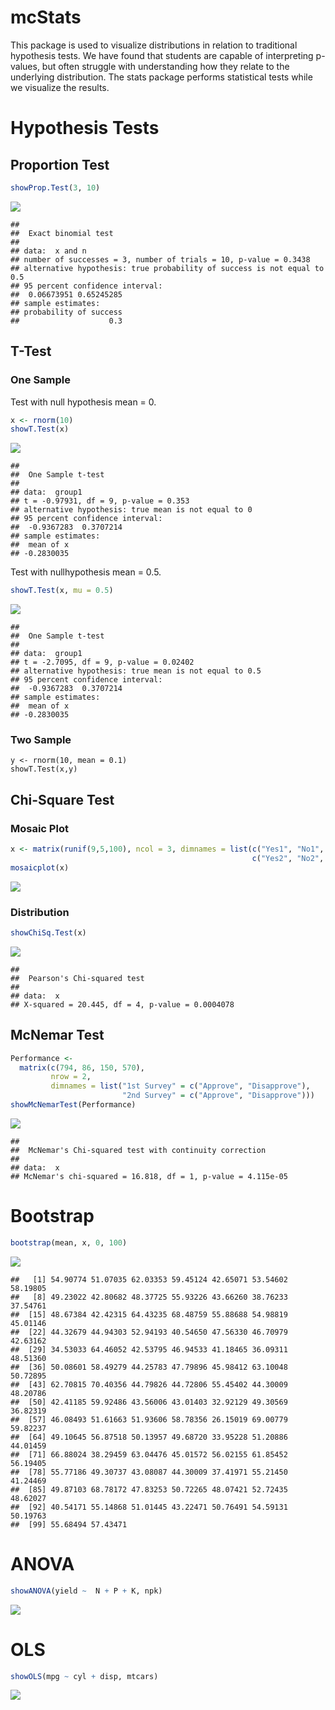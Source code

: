 mcStats
================

This package is used to visualize distributions in relation to traditional hypothesis tests. We have found that students are capable of interpreting p-values, but often struggle with understanding how they relate to the underlying distribution. The stats package performs statistical tests while we visualize the results.

Hypothesis Tests
================

Proportion Test
---------------

``` r
showProp.Test(3, 10)
```

![](man/figures/unnamed-chunk-2-1.png)

    ## 
    ##  Exact binomial test
    ## 
    ## data:  x and n
    ## number of successes = 3, number of trials = 10, p-value = 0.3438
    ## alternative hypothesis: true probability of success is not equal to 0.5
    ## 95 percent confidence interval:
    ##  0.06673951 0.65245285
    ## sample estimates:
    ## probability of success 
    ##                    0.3

T-Test
------

### One Sample

Test with null hypothesis mean = 0.

``` r
x <- rnorm(10)
showT.Test(x)
```

![](man/figures/unnamed-chunk-3-1.png)

    ## 
    ##  One Sample t-test
    ## 
    ## data:  group1
    ## t = -0.97931, df = 9, p-value = 0.353
    ## alternative hypothesis: true mean is not equal to 0
    ## 95 percent confidence interval:
    ##  -0.9367283  0.3707214
    ## sample estimates:
    ##  mean of x 
    ## -0.2830035

Test with nullhypothesis mean = 0.5.

``` r
showT.Test(x, mu = 0.5)
```

![](man/figures/unnamed-chunk-4-1.png)

    ## 
    ##  One Sample t-test
    ## 
    ## data:  group1
    ## t = -2.7095, df = 9, p-value = 0.02402
    ## alternative hypothesis: true mean is not equal to 0.5
    ## 95 percent confidence interval:
    ##  -0.9367283  0.3707214
    ## sample estimates:
    ##  mean of x 
    ## -0.2830035

### Two Sample

    y <- rnorm(10, mean = 0.1)
    showT.Test(x,y)

Chi-Square Test
---------------

### Mosaic Plot

``` r
x <- matrix(runif(9,5,100), ncol = 3, dimnames = list(c("Yes1", "No1", "Maybe 1"),
                                                      c("Yes2", "No2", "Maybe 2")))
mosaicplot(x)
```

![](man/figures/unnamed-chunk-5-1.png)

### Distribution

``` r
showChiSq.Test(x)
```

![](man/figures/unnamed-chunk-6-1.png)

    ## 
    ##  Pearson's Chi-squared test
    ## 
    ## data:  x
    ## X-squared = 20.445, df = 4, p-value = 0.0004078

McNemar Test
------------

``` r
Performance <-
  matrix(c(794, 86, 150, 570),
         nrow = 2,
         dimnames = list("1st Survey" = c("Approve", "Disapprove"),
                         "2nd Survey" = c("Approve", "Disapprove")))
showMcNemarTest(Performance)
```

![](man/figures/unnamed-chunk-7-1.png)

    ## 
    ##  McNemar's Chi-squared test with continuity correction
    ## 
    ## data:  x
    ## McNemar's chi-squared = 16.818, df = 1, p-value = 4.115e-05

Bootstrap
=========

``` r
bootstrap(mean, x, 0, 100)
```

![](man/figures/unnamed-chunk-8-1.png)

    ##   [1] 54.90774 51.07035 62.03353 59.45124 42.65071 53.54602 58.19805
    ##   [8] 49.23022 42.80682 48.37725 55.93226 43.66260 38.76233 37.54761
    ##  [15] 48.67384 42.42315 64.43235 68.48759 55.88688 54.98819 45.01146
    ##  [22] 44.32679 44.94303 52.94193 40.54650 47.56330 46.70979 42.63162
    ##  [29] 34.53033 64.46052 42.53795 46.94533 41.18465 36.09311 48.51360
    ##  [36] 50.08601 58.49279 44.25783 47.79896 45.98412 63.10048 50.72895
    ##  [43] 62.70815 70.40356 44.79826 44.72806 55.45402 44.30009 48.20786
    ##  [50] 42.41185 59.92486 43.56006 43.01403 32.92129 49.30569 36.82319
    ##  [57] 46.08493 51.61663 51.93606 58.78356 26.15019 69.00779 59.82237
    ##  [64] 49.10645 56.87518 50.13957 49.68720 33.95228 51.20886 44.01459
    ##  [71] 66.88024 38.29459 63.04476 45.01572 56.02155 61.85452 56.19405
    ##  [78] 55.77186 49.30737 43.08087 44.30009 37.41971 55.21450 41.24469
    ##  [85] 49.87103 68.78172 47.83253 50.72265 48.07421 52.72435 48.62027
    ##  [92] 40.54171 55.14868 51.01445 43.22471 50.76491 54.59131 50.19763
    ##  [99] 55.68494 57.43471

ANOVA
=====

``` r
showANOVA(yield ~  N + P + K, npk)
```

![](man/figures/unnamed-chunk-9-1.png)

OLS
===

``` r
showOLS(mpg ~ cyl + disp, mtcars)
```

![](man/figures/unnamed-chunk-10-1.png)

